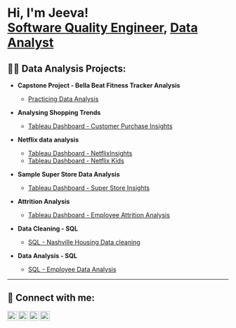 <h1>Hi, I'm Jeeva! <br/> <a href="https://www.linkedin.com/in/jeevareha-krishnaraj-a583832b5/">Software Quality Engineer</a>, 
  <a href="https://www.linkedin.com/in/jeevareha-krishnaraj-a583832b5/"> Data Analyst</a>

<h2>👨‍💻 Data Analysis Projects:</h2>

- <b>Capstone Project - Bella Beat Fitness Tracker Analysis</b>
  - [Practicing Data Analysis](https://github.com/jeevareha/Capstone-Project)
- <b>Analysing Shopping Trends</b>
  - [Tableau Dashboard - Customer Purchase Insights](https://public.tableau.com/app/profile/jeevareha.krishnaraj/viz/CustomerPurchaseInsights_17147793120990/Dashboard1) 
- <b>Netflix data analysis</b>
  - [Tableau Dashboard - NetflixInsights](https://public.tableau.com/app/profile/jeevareha.krishnaraj/viz/NetflixInsights_17118125371290/NetflixInsights)
  - [Tableau Dashboard - Netflix Kids](https://public.tableau.com/app/profile/jeevareha.krishnaraj/viz/NetflixKidsShowInsights/Kids)

- <b>Sample Super Store Data Analysis</b>
  - [Tableau Dashboard - Super Store Insights](https://public.tableau.com/app/profile/jeevareha.krishnaraj/viz/SuperStoreInsights_17133959355550/SuperStoreInsights)

- <b>Attrition Analysis</b>
  - [Tableau Dashboard - Employee Attrition Analysis](https://public.tableau.com/views/AttritionAnalysis_17209939633970/Dashboard1?:language=en-US&:sid=&:redirect=auth&:display_count=n&:origin=viz_share_link)
    
- <b>Data Cleaning - SQL</b>
  - [SQL - Nashville Housing Data cleaning](https://github.com/jeevareha/Data_Cleaning)
 
- <b>Data Analysis - SQL</b>
  - [SQL - Employee Data Analysis](https://github.com/jeevareha/Employee_Data_Analysis_SQL)


------------------------------------------------------------------




<h2> 🤳 Connect with me:</h2>

[<img align="left" alt="JoshMadakor | YouTube" width="22px" src="https://cdn.jsdelivr.net/npm/simple-icons@v3/icons/youtube.svg" />][youtube]
[<img align="left" alt="JoshMadakor | Twitter" width="22px" src="https://cdn.jsdelivr.net/npm/simple-icons@v3/icons/twitter.svg" />][twitter]
[<img align="left" alt="JoshMadakor | LinkedIn" width="22px" src="https://cdn.jsdelivr.net/npm/simple-icons@v3/icons/linkedin.svg" />][linkedin]
[<img align="left" alt="JoshMadakor | Instagram" width="22px" src="https://cdn.jsdelivr.net/npm/simple-icons@v3/icons/instagram.svg" />][instagram]

[twitter]: https://twitter.com/joshmadakor
[youtube]: https://www.youtube.com/c/joshmadakor
[instagram]: https://www.instagram.com/joshmadakor/
[linkedin]: https://linkedin.com/in/joshmadakor

<!--
**joshmadakor1/joshmadakor1** is a ✨ _special_ ✨ repository because its `README.md` (this file) appears on your GitHub profile.

Here are some ideas to get you started:

- 🔭 I’m currently working on ...
- 🌱 I’m currently learning ...
- 👯 I’m looking to collaborate on ...
- 🤔 I’m looking for help with ...
- 💬 Ask me about ...
- 📫 How to reach me: ...
- 😄 Pronouns: ...
- ⚡ Fun fact: ...
-->
